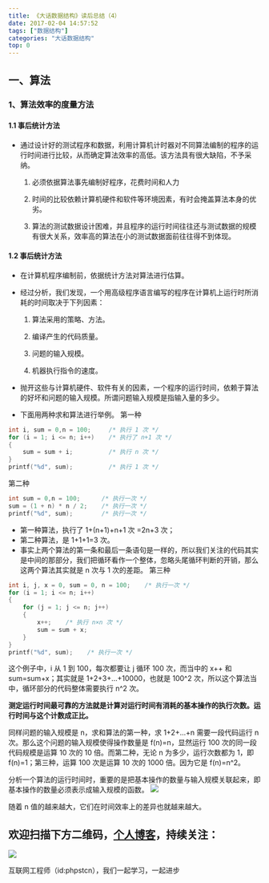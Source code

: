 ```yaml
---
title: 《大话数据结构》读后总结（4）
date: 2017-02-04 14:57:52
tags: ["数据结构"]
categories: "大话数据结构"
top: 0
---
```


## 一、算法

### 1、算法效率的度量方法

#### 1.1 事后统计方法

- 通过设计好的测试程序和数据，利用计算机计时器对不同算法编制的程序的运行时间进行比较，从而确定算法效率的高低。该方法具有很大缺陷，不予采纳。

  1. 必须依据算法事先编制好程序，花费时间和人力

  2. 时间的比较依赖计算机硬件和软件等环境因素，有时会掩盖算法本身的优劣。

  3. 算法的测试数据设计困难，并且程序的运行时间往往还与测试数据的规模有很大关系，效率高的算法在小的测试数据面前往往得不到体现。

#### 1.2 事后统计方法

- 在计算机程序编制前，依据统计方法对算法进行估算。
- 经过分析，我们发现，一个用高级程序语言编写的程序在计算机上运行时所消耗的时间取决于下列因素：

  1. 算法采用的策略、方法。

  2. 编译产生的代码质量。

  3. 问题的输入规模。

  4. 机器执行指令的速度。
- 抛开这些与计算机硬件、软件有关的因素，一个程序的运行时间，依赖于算法的好坏和问题的输入规模。所谓问题输入规模是指输入量的多少。
- 下面用两种求和算法进行举例。
第一种

```c
int i, sum = 0,n = 100;     /* 执行 1 次 */
for (i = 1; i <= n; i++)    /* 执行了 n+1 次 */
{
    sum = sum + i;          /* 执行 n 次 */
}
printf("%d", sum);          /* 执行 1 次 */
```

第二种

```c
int sum = 0,n = 100;      /* 执行一次 */
sum = (1 + n) * n / 2;    /* 执行一次 */
printf("%d", sum);        /* 执行一次 */
```

- 第一种算法，执行了 1+(n+1)+n+1 次 =2n+3 次；
- 第二种算法，是 1+1+1=3 次。
- 事实上两个算法的第一条和最后一条语句是一样的，所以我们关注的代码其实是中间的那部分，我们把循环看作一个整体，忽略头尾循环判断的开销，那么这两个算法其实就是 n 次与 1 次的差距。
第三种

```c
int i, j, x = 0, sum = 0, n = 100;    /* 执行一次 */
for (i = 1; i <= n; i++)
{
    for (j = 1; j <= n; j++)
    {
        x++;    /* 执行 n×n 次 */
        sum = sum + x;
    }
}
printf("%d", sum);    /* 执行一次 */
```

这个例子中，i 从 1 到 100，每次都要让 j 循环 100 次，而当中的 x++ 和 sum=sum+x；其实就是 1+2+3+...+10000，也就是 100^2 次，所以这个算法当中，循环部分的代码整体需要执行 n^2 次。

**测定运行时间最可靠的方法就是计算对运行时间有消耗的基本操作的执行次数。运行时间与这个计数成正比。**

同样问题的输入规模是 n，求和算法的第一种，求 1+2+...+n 需要一段代码运行 n 次。那么这个问题的输入规模使得操作数量是 f(n)=n，显然运行 100 次的同一段代码规模是运算 10 次的 10 倍。而第二种，无论 n 为多少，运行次数都为 1，即 f(n)=1；第三种，运算 100 次是运算 10 次的 1000 倍。因为它是 f(n)=n^2。

分析一个算法的运行时间时，重要的是把基本操作的数量与输入规模关联起来，即基本操作的数量必须表示成输入规模的函数。
![](http://ww1.sinaimg.cn/large/a616b9a4gy1g4y0b9w2s3j20w00icjry.jpg)

随着 n 值的越来越大，它们在时间效率上的差异也就越来越大。

## 欢迎扫描下方二维码，[个人博客](https://www.phpst.cn)，持续关注：

![](https://ww1.sinaimg.cn/large/a616b9a4gy1g4xzv954a4j20760763yo.jpg)

互联网工程师（id:phpstcn），我们一起学习，一起进步
